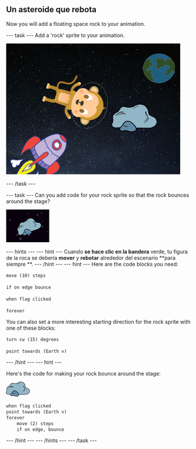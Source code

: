 ## Un asteroide que rebota

Now you will add a floating space rock to your animation.

\--- task \--- Add a 'rock' sprite to your animation.

![Agregar la figura de una roca](images/space-rock-sprite.png)

\--- /task \---

\--- task \--- Can you add code for your rock sprite so that the rock bounces around the stage?

![Probando una roca que rebota](images/space-bounce-test.png)

\--- hints \--- \--- hint \--- Cuando **se hace clic en la bandera** verde, tu figura de la roca se debería **mover** y **rebotar** alrededor del escenario **para siempre **. \--- /hint \--- \--- hint \--- Here are the code blocks you need:

```blocks3
move (10) steps

if on edge bounce

when flag clicked

forever
```

You can also set a more interesting starting direction for the rock sprite with one of these blocks:

```blocks3
turn cw (15) degrees

point towards (Earth v)
```

\--- /hint \--- \--- hint \---

Here's the code for making your rock bounce around the stage:

![Rock sprite](images/sprite-rock.png)

```blocks3
when flag clicked
point towards (Earth v)
forever
    move (2) steps
    if on edge, bounce
```

\--- /hint \--- \--- /hints \--- \--- /task \---